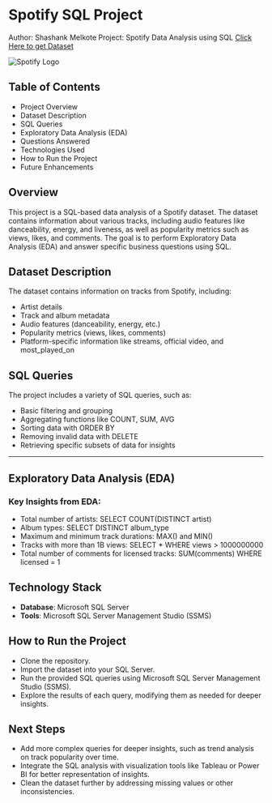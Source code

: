 # Spotify SQL Project 
Author: Shashank Melkote
Project: Spotify Data Analysis using SQL
[Click Here to get Dataset](https://www.kaggle.com/datasets/sanjanchaudhari/spotify-dataset)

![Spotify Logo](https://github.com/najirh/najirh-Spotify-Data-Analysis-using-SQL/blob/main/spotify_logo.jpg)

## Table of Contents
 - Project Overview
 - Dataset Description
 - SQL Queries
 - Exploratory Data Analysis (EDA)
 - Questions Answered
 - Technologies Used
 - How to Run the Project
 - Future Enhancements

## Overview
This project is a SQL-based data analysis of a Spotify dataset. The dataset contains information about various tracks, including audio features like danceability, energy, and liveness, as well as popularity metrics such as views, likes, and comments. The goal is to perform Exploratory Data Analysis (EDA) and answer specific business questions using SQL.

## Dataset Description

The dataset contains information on tracks from Spotify, including:
 - Artist details
 - Track and album metadata
 - Audio features (danceability, energy, etc.)
 - Popularity metrics (views, likes, comments)
 - Platform-specific information like streams, official video, and most_played_on


## SQL Queries


The project includes a variety of SQL queries, such as:
 - Basic filtering and grouping
 - Aggregating functions like COUNT, SUM, AVG
 - Sorting data with ORDER BY
 - Removing invalid data with DELETE
 - Retrieving specific subsets of data for insights
---

## Exploratory Data Analysis (EDA)
### Key Insights from EDA:

 - Total number of artists: SELECT COUNT(DISTINCT artist)
 - Album types: SELECT DISTINCT album_type
 - Maximum and minimum track durations: MAX() and MIN()
 - Tracks with more than 1B views: SELECT * WHERE views > 1000000000
 - Total number of comments for licensed tracks: SUM(comments) WHERE licensed = 1


## Technology Stack
- **Database**: Microsoft SQL Server
- **Tools**: Microsoft SQL Server Management Studio (SSMS)

## How to Run the Project
 - Clone the repository.
 - Import the dataset into your SQL Server.
 - Run the provided SQL queries using Microsoft SQL Server Management Studio (SSMS).
 - Explore the results of each query, modifying them as needed for deeper insights.


## Next Steps
 - Add more complex queries for deeper insights, such as trend analysis on track popularity over time.
 - Integrate the SQL analysis with visualization tools like Tableau or Power BI for better representation of insights.
 - Clean the dataset further by addressing missing values or other inconsistencies.

